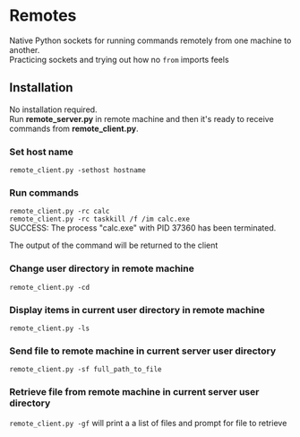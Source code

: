 Remotes
=======
Native Python sockets for running commands remotely from one machine to another.  
Practicing sockets and trying out how no `from` imports feels 


## Installation ##

No installation required.   
Run **remote_server.py** in remote machine and then it's ready to receive commands from **remote_client.py**.

### Set host name ###

`remote_client.py -sethost hostname`  

### Run commands ###

`remote_client.py -rc calc`  
`remote_client.py -rc taskkill /f /im calc.exe`  
SUCCESS: The process "calc.exe" with PID 37360 has been terminated.

The output of the command will be returned to the client

### Change user directory in remote machine ###
`remote_client.py -cd`

### Display items in current user directory in remote machine ###
`remote_client.py -ls`

### Send file to remote machine in current server user directory ###
`remote_client.py -sf full_path_to_file`

### Retrieve file from remote machine in current server user directory ###
`remote_client.py -gf` will print a a list of files and prompt for file to retrieve